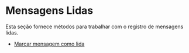 # Mensagens Lidas

Esta seção fornece métodos para trabalhar com o registro de mensagens lidas.

- [Marcar mensagem como lida](ReadChat.md)
